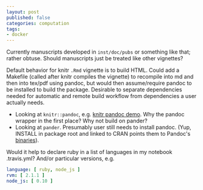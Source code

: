 ```yaml
---
layout: post
published: false
categories: computation
tags:
- docker
---
```




Currently manuscripts developed in `inst/doc/pubs` or something like that; rather obtuse. Should manuscripts just be treated like other vignettes?

Default behavior for knitr `.Rmd` vignette is to build HTML. Could add a Makefile (called after knitr compiles the vignette) to recompile into md and then into tex/pdf using pandoc, but would then assume/require pandoc to be installed to build the package.  Desirable to separate dependencies needed for automatic and remote build workflow from dependencies a user actually needs.


- Looking at `knitr::pandoc`, e.g. [knitr pandoc demo](http://yihui.name/knitr/demo/pandoc/). Why the pandoc wrapper in the first place? Why not build on pander?
- Looking at `pander`. Presumably user still needs to install pandoc. (Yup, INSTALL in package root and linked to CRAN points them to Pandoc's [binaries](https://code.google.com/p/pandoc/downloads/list)).



Would it help to declare ruby in a list of languages in my notebook .travis.yml? And/or particular versions, e.g.

```yml
language: [ ruby, node_js ]
rvm: [ 2.1.1 ]
node_js: [ 0.10 ]
```


